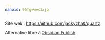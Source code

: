```yaml
---
nanoid: 95fgwwvc3xjp
---
```

Site web : https://github.com/jackyzha0/quartz

Alternative libre à [Obsidian Publish](https://obsidian.md/publish).
